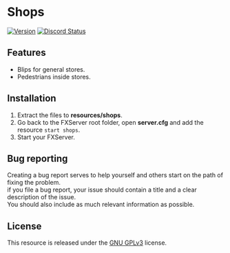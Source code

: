 # Shops
[![Version](https://img.shields.io/badge/Version-1.0-brightgreen.svg)]()
<a href="https://discord.gg/Cgr5FU6" title="Chat on Discord"><img alt="Discord Status" src="https://discordapp.com/api/guilds/285462938691567627/widget.png"></a>    

## Features
- Blips for general stores.
- Pedestrians inside stores.

## Installation   
1. Extract the files to **resources/shops**.
2. Go back to the FXServer root folder, open **server.cfg** and add the resource `start shops`.
3. Start your FXServer.

## Bug reporting
Creating a bug report serves to help yourself and others start on the path of fixing the problem.    
if you file a bug report, your issue should contain a title and a clear description of the issue.    
You should also include as much relevant information as possible.

## License
This resource is released under the [GNU GPLv3](LICENSE) license.